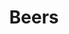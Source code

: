 ---
image: /images/beer.jpg
title: Beers
description: |-
    Beer is one of the oldest and most widely consumed alcoholic drinks in the world, and the third most popular drink overall after water and tea.
menu_name: beers
order: 8
---